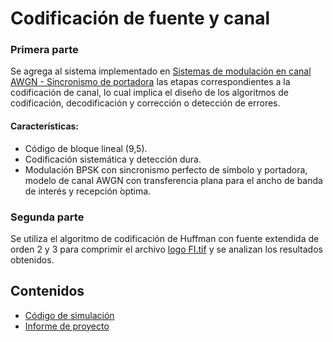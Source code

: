 # Codificación de fuente y canal

### Primera parte
Se agrega al sistema implementado en [Sistemas de modulación en canal AWGN - Sincronismo de portadora](https://github.com/ivan-svetlich/digital-communications/tree/main/modulation-and-synchronization) las etapas correspondientes a la codificación de
canal, lo cual implica el diseño de los algoritmos de codificación, decodificación y corrección o detección de errores.
#### Características:
* Código de bloque lineal (9,5).
* Codificación sistemática y detección dura.
* Modulación BPSK con sincronismo perfecto de símbolo y portadora, modelo de canal AWGN con transferencia plana para el ancho de banda de interés y recepción ́optima.

### Segunda parte
Se utiliza el algoritmo de codificación de Huffman con fuente extendida de orden 2 y 3 para comprimir el archivo [logo FI.tif](https://github.com/ivan-svetlich/digital-communications/blob/main/source-and-channel-encoding/logo%20FI.tif) y se analizan los resultados obtenidos.


## Contenidos
* [Código de simulación](https://github.com/ivan-svetlich/digital-communications/blob/main/modulation-and-synchronization/modulation-and-synchronization.m)
* [Informe de proyecto](https://github.com/ivan-svetlich/digital-communications/blob/main/modulation-and-synchronization/Sistemas%20de%20modulaci%C3%B3n%20en%20canal%20AWGN%20-%20Sincronismo%20de%20portadora.pdf)
